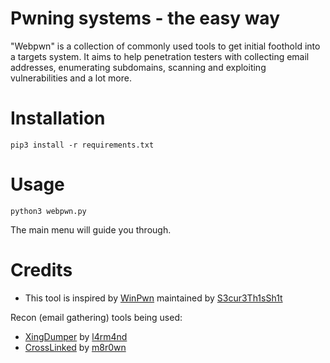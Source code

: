 # Pwning systems - the easy way

"Webpwn" is a collection of commonly used tools to get initial foothold into a targets system. It aims to help penetration testers with collecting email addresses, enumerating subdomains, scanning and exploiting vulnerabilities and a lot more.

# Installation

`pip3 install -r requirements.txt`

# Usage

`python3 webpwn.py`

The main menu will guide you through.

# Credits

- This tool is inspired by [WinPwn](https://github.com/S3cur3Th1sSh1t/WinPwn) maintained by [S3cur3Th1sSh1t](https://github.com/S3cur3Th1sSh1t)

Recon (email gathering) tools being used:
- [XingDumper](https://github.com/l4rm4nd/XingDumper) by [l4rm4nd](https://github.com/l4rm4nd)
- [CrossLinked](https://github.com/m8r0wn/CrossLinked) by [m8r0wn](https://github.com/m8r0wn)
